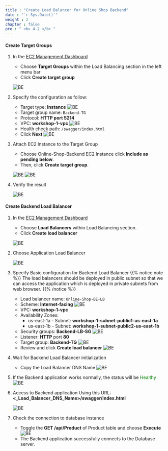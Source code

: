 ```yaml
---
title : "Create Load Balancer for Online Shop Backend"
date : "`r Sys.Date()`"
weight : 2
chapter : false
pre : " <b> 4.2 </b> "
---
```


#### Create Target Groups
1. In the [EC2 Management Dashboard](https://us-east-1.console.aws.amazon.com/ec2/home?region=us-east-1#Home:)
    + Choose **Target Groups** within the Load Balancing section in the left menu bar
    + Click **Create target group**

    ![BE](/images/4-backend/4.2-alb/001-alb-be.png?width=90pc)

2. Specify the configuration as follow:
    + Target type: **Instance**
        ![BE](/images/4-backend/4.2-alb/002-alb-be.png?width=90pc)
    + Target group name: ```Backend-TG```
    + Protocol: **HTTP port 5214**
    + VPC: **workshop-1-vpc**
        ![BE](/images/4-backend/4.2-alb/003-alb-be.png?width=90pc)
    + Health check path: ```/swagger/index.html```
    + Click **Next**
        ![BE](/images/4-backend/4.2-alb/004-alb-be.png?width=90pc)

3. Attach EC2 Instance to the Target Group
    + Choose Online-Shop-Backend EC2 Instance click **Include as pending below**.
    + Then, click **Create target group**.

    ![BE](/images/4-backend/4.2-alb/005-alb-be.png?width=80pc)
    ![BE](/images/4-backend/4.2-alb/006-alb-be.png?width=80pc)

4. Verify the result

    ![BE](/images/4-backend/4.2-alb/007-alb-be.png?width=90pc)

#### Create Backend Load Balancer
1. In the [EC2 Management Dashboard](https://us-east-1.console.aws.amazon.com/ec2/home?region=us-east-1#Home:)
    + Choose **Load Balancers** within Load Balancing section.
    + Click **Create load balancer**

    ![BE](/images/4-backend/4.2-alb/008-alb-be.png?width=90pc)

2. Choose Application Load Balancer

    ![BE](/images/4-backend/4.2-alb/009-alb-be.png?width=90pc)

3. Specify Basic configuration for Backend Load Balancer
{{% notice note %}}
The load balancers should be deployed in public subnet so that we can access the application which is deployed in private subnets from web browser.
{{% /notice %}}
    + Load balancer name: ```Online-Shop-BE-LB```
    + Scheme: **Internet-facing**
        ![BE](/images/4-backend/4.2-alb/010-alb-be.png?width=90pc)
    + VPC: **workshop-1-vpc**
    + Availability Zones: 
        + us-east-1a - Subnet: **workshop-1-subnet-public1-us-east-1a**
        + us-east-1b - Subnet: **workshop-1-subnet-public2-us-east-1b**
    + Security groups: **Backend-LB-SG**
        ![BE](/images/4-backend/4.2-alb/011-alb-be.png?width=90pc)
    + Listener: **HTTP** port **80**
    + Target group: **Backend-TG**
        ![BE](/images/4-backend/4.2-alb/012-alb-be.png?width=90pc)
    + Review and click **Create load balancer**
        ![BE](/images/4-backend/4.2-alb/013-alb-be.png?width=90pc)

4. Wait for Backend Load Balancer initialization
    + Copy the Load Balancer DNS Name
    ![BE](/images/4-backend/4.2-alb/014-alb-be.png?width=90pc)


5. If the Backend application works normally, the status will be <span style="color:green">Healthy</span>
    ![BE](/images/4-backend/4.2-alb/015-alb-be.png?width=90pc)

6. Access to Backend application
    Using this URL: **<_Load_Balancer_DNS_Name>/swagger/index.html**

    ![BE](/images/4-backend/4.2-alb/016-alb-be.png?width=90pc)

7. Check the connection to database instance
    + Toggle the **GET /api/Product** of Product table and choose **Execute**
    ![BE](/images/4-backend/4.2-alb/017-alb-be.png?width=90pc)
    + The Backend application successfully connects to the Database server.